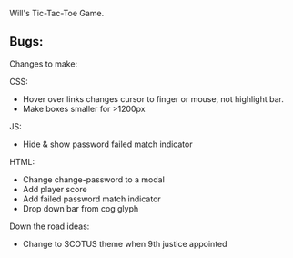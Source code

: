 Will's Tic-Tac-Toe Game.

Bugs:
 - 


Changes to make:

CSS:
 - Hover over links changes cursor to finger or mouse, not highlight bar.
 - Make boxes smaller for >1200px

JS:
 - Hide & show password failed match indicator

HTML:
 - Change change-password to a modal
 - Add player score
 - Add failed password match indicator
 - Drop down bar from cog glyph


Down the road ideas:
 - Change to SCOTUS theme when 9th justice appointed

